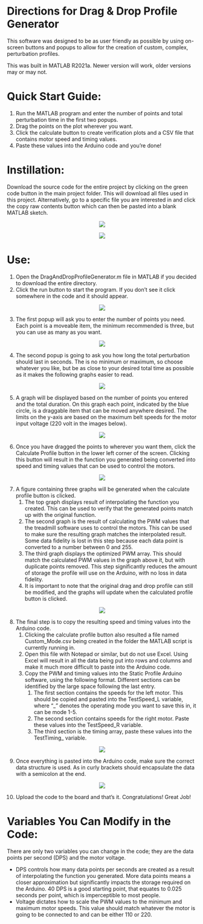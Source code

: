 # Directions for Drag & Drop Profile Generator

This software was designed to be as user friendly as possible by using on-screen buttons and popups to allow for the creation of custom, complex, perturbation profiles.

This was built in MATLAB R2021a. Newer version will work, older versions may or may not.
# Quick Start Guide:
1. Run the MATLAB program and enter the number of points and total perturbation time in the first two popups.
1. Drag the points on the plot wherever you want.
1. Click the calculate button to create verification plots and a CSV file that contains motor speed and timing values.
1. Paste these values into the Arduino code and you’re done!
# Instillation:
Download the source code for the entire project by clicking on the green code button in the main project folder.  This will download all files used in this project.
Alternatively, go to a specific file you are interested in and click the copy raw contents button which can then be pasted into a blank MATLAB sketch.

<p align="center">
  <kbd>
    <img src="https://github.com/Robert-Knutson/Treadmill/blob/main/Drag%20%26%20Drop%20Profile%20Generator/Images/media/image1.png?raw=true" />
  </kbd>
</p>

<p align="center">
  <kbd>
    <img src="https://github.com/Robert-Knutson/Treadmill/blob/main/Drag%20%26%20Drop%20Profile%20Generator/Images/media/image2.png?raw=true" />
  </kbd>
</p>

# Use:
1. Open the DragAndDropProfileGenerator.m file in MATLAB if you decided to download the entire directory.
2. Click the run button to start the program.  If you don’t see it click somewhere in the code and it should appear.

<p align="center">
  <kbd>
    <img src="https://github.com/Robert-Knutson/Treadmill/blob/main/Drag%20%26%20Drop%20Profile%20Generator/Images/media/image3.png?raw=true" />
  </kbd>
</p>

3. The first popup will ask you to enter the number of points you need.  Each point is a moveable item, the minimum recommended is three, but you can use as many as you want.

<p align="center">
  <kbd>
    <img src="https://github.com/Robert-Knutson/Treadmill/blob/main/Drag%20%26%20Drop%20Profile%20Generator/Images/media/image5.png?raw=true" />
  </kbd>
</p>

4. The second popup is going to ask you how long the total perturbation should last in seconds.  The is no minimum or maximum, so choose whatever you like, but be as close to your desired total time as possible as it makes the following graphs easier to read.

<p align="center">
  <kbd>
    <img src="https://github.com/Robert-Knutson/Treadmill/blob/main/Drag%20%26%20Drop%20Profile%20Generator/Images/media/image6.png?raw=true" />
  </kbd>
</p>

5. A graph will be displayed based on the number of points you entered and the total duration.  On this graph each point, indicated by the blue circle, is a draggable item that can be moved anywhere desired.  The limits on the y-axis are based on the maximum belt speeds for the motor input voltage (220 volt in the images below). 

<p align="center">
  <kbd>
    <img src="https://github.com/Robert-Knutson/Treadmill/blob/main/Drag%20%26%20Drop%20Profile%20Generator/Images/media/image7.png?raw=true" />
  </kbd>
</p>

6. Once you have dragged the points to wherever you want them, click the Calculate Profile button in the lower left corner of the screen. Clicking this button will result in the function you generated being converted into speed and timing values that can be used to control the motors.

<p align="center">
  <kbd>
    <img src="https://github.com/Robert-Knutson/Treadmill/blob/main/Drag%20%26%20Drop%20Profile%20Generator/Images/media/image8.png?raw=true" />
  </kbd>
</p>

7. A figure containing three graphs will be generated when the calculate profile button is clicked.  
   1. The top graph displays result of interpolating the function you created.  This can be used to verify that the generated points match up with the original function.  
   1. The second graph is the result of calculating the PWM values that the treadmill software uses to control the motors. This can be used to make sure the resulting graph matches the interpolated result.  Some data fidelity is lost in this step because each data point is converted to a number between 0 and 255.  
   1. The third graph displays the optimized PWM array.  This should match the calculated PWM values in the graph above it, but with duplicate points removed.  This step significantly reduces the amount of storage the profile will use on the Arduino, with no loss in data fidelity. 
   1. It is important to note that the original drag and drop profile can still be modified, and the graphs will update when the calculated profile button is clicked.

<p align="center">
  <kbd>
    <img src="https://github.com/Robert-Knutson/Treadmill/blob/main/Drag%20%26%20Drop%20Profile%20Generator/Images/media/image10.png?raw=true" />
  </kbd>
</p>

8. The final step is to copy the resulting speed and timing values into the Arduino code.
   1. Clicking the calculate profile button also resulted a file named Custom\_Mode.csv being created in the folder the MATLAB script is currently running in.
   1. Open this file with Notepad or similar, but do not use Excel.  Using Excel will result in all the data being put into rows and columns and make it much more difficult to paste into the Arduino code.
   1. Copy the PWM and timing values into the Static Profile Arduino software, using the following format.  Different sections can be identified by the large space following the last entry.
      1. The first section contains the speeds for the left motor.  This should be copied and pasted into the TestSpeed\_L variable, where “\_” denotes the operating mode you want to save this in, it can be mode 1-5.
      1. The second section contains speeds for the right motor.  Paste these values into the TestSpeed\_R variable.
      1. The third section is the timing array, paste these values into the TestTiming\_ variable.

<p align="center">
  <kbd>
    <img src="https://github.com/Robert-Knutson/Treadmill/blob/main/Drag%20%26%20Drop%20Profile%20Generator/Images/media/image11.png?raw=true" />
  </kbd>
</p>

9. Once everything is pasted into the Arduino code, make sure the correct data structure is used. As in curly brackets should encapsulate the data with a semicolon at the end.

<p align="center">
  <kbd>
    <img src="https://github.com/Robert-Knutson/Treadmill/blob/main/Drag%20%26%20Drop%20Profile%20Generator/Images/media/image13.png?raw=true" />
  </kbd>
</p>

10. Upload the code to the board and that’s it.  Congratulations! Great Job!
# Variables You Can Modify in the Code:
There are only two variables you can change in the code; they are the data points per second (DPS) and the motor voltage.

- DPS controls how many data points per seconds are created as a result of interpolating the function you generated.  More data points means a closer approximation but significantly impacts the storage required on the Arduino.  40 DPS is a good starting point, that equates to 0.025 seconds per point, which is imperceptible to most people.
- Voltage dictates how to scale the PWM values to the minimum and maximum motor speeds.  This value should match whatever the motor is going to be connected to and can be either 110 or 220.
